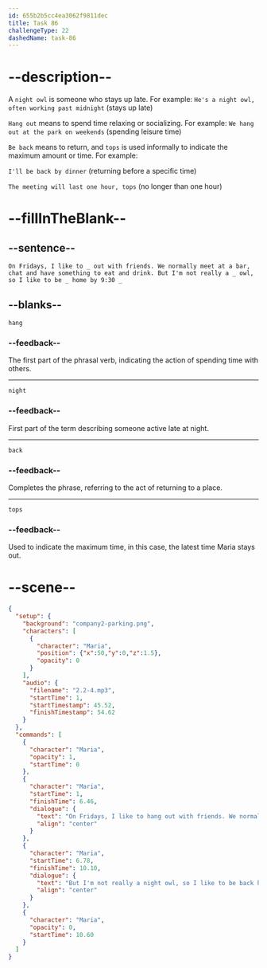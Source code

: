 ```yaml
---
id: 655b2b5cc4ea3062f9811dec
title: Task 86
challengeType: 22
dashedName: task-86
---
```


<!-- (Audio) Maria: On Fridays, I like to hang out with friends. We normally meet at a bar, chat and have something to eat and drink. But I'm not really a night owl, so I like to be back home by 9:30 tops. -->

# --description--
A `night owl` is someone who stays up late. For example: `He's a night owl, often working past midnight` (stays up late)

`Hang out` means to spend time relaxing or socializing. For example: `We hang out at the park on weekends` (spending leisure time)

`Be back` means to return, and `tops` is used informally to indicate the maximum amount or time. For example:

`I'll be back by dinner` (returning before a specific time)

`The meeting will last one hour, tops` (no longer than one hour)

# --fillInTheBlank--

## --sentence--

`On Fridays, I like to _ out with friends. We normally meet at a bar, chat and have something to eat and drink. But I'm not really a _ owl, so I like to be _ home by 9:30 _`

## --blanks--

`hang`

### --feedback--

The first part of the phrasal verb, indicating the action of spending time with others.

---

`night`

### --feedback--

First part of the term describing someone active late at night.

---

`back`

### --feedback--

Completes the phrase, referring to the act of returning to a place.

---

`tops`

### --feedback--

Used to indicate the maximum time, in this case, the latest time Maria stays out.

# --scene--

```json
{
  "setup": {
    "background": "company2-parking.png",
    "characters": [
      {
        "character": "Maria",
        "position": {"x":50,"y":0,"z":1.5},
        "opacity": 0
      }
    ],
    "audio": {
      "filename": "2.2-4.mp3",
      "startTime": 1,
      "startTimestamp": 45.52,
      "finishTimestamp": 54.62
    }
  },
  "commands": [
    {
      "character": "Maria",
      "opacity": 1,
      "startTime": 0
    },
    {
      "character": "Maria",
      "startTime": 1,
      "finishTime": 6.46,
      "dialogue": {
        "text": "On Fridays, I like to hang out with friends. We normally meet at a bar, chat, and have something to eat and drink.",
        "align": "center"
      }
    },
    {
      "character": "Maria",
      "startTime": 6.78,
      "finishTime": 10.10,
      "dialogue": {
        "text": "But I'm not really a night owl, so I like to be back home by 9:30 tops.",
        "align": "center"
      }
    },
    {
      "character": "Maria",
      "opacity": 0,
      "startTime": 10.60
    }
  ]
}
```
